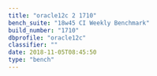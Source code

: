 ```yaml
---
title: "oracle12c 2 1710"
bench_suite: "18w45 CI Weekly Benchmark"
build_number: "1710"
dbprofile: "oracle12c"
classifier: ""
date: 2018-11-05T08:45:50
type: "bench"
---
```

